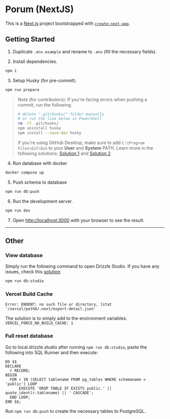 # Porum (NextJS)

This is a [Next.js](https://nextjs.org/) project bootstrapped with [`create-next-app`](https://github.com/vercel/next.js/tree/canary/packages/create-next-app).

## Getting Started

1. Duplicate `.env.example` and rename to `.env` (fill the necessary fields).

2. Install dependencies.

```bash
npm i
```

3. Setup Husky (for pre-commit).

```bash
npm run prepare
```

> Note (for contributors):
> If you're facing errors when pushing a commit, run the following.
>
> ```bash
> # delete ".git/hooks/" folder manually
> # or run the line below in PowerShell
> rm -rf .git/hooks/
> npm uninstall husky
> npm install --save-dev husky
> ```
>
> If you're using GitHub Desktop, make sure to add `C:\Program Files\Git\bin`
> to your **User** and **System** PATH.
> Learn more in the following solutions: [Solution 1](https://github.com/desktop/desktop/issues/17385#issuecomment-1718170235) and [Solution 2](https://github.com/desktop/desktop/issues/12586#issuecomment-1822189613)

4. Run database with docker

```bash
docker compose up
```

5. Push schema to database

```bash
npm run db:push
```

6. Run the development server.

```bash
npm run dev
```

7. Open [http://localhost:3000](http://localhost:3000) with your browser to see the result.

---

## Other

### View database

Simply run the following command to open Drizzle Studio. If you have any issues, check this [solution](https://github.com/sameersbn/docker-postgresql/issues/112#issuecomment-579712540)

```bash
npm run db:studio
```

### Vercel Build Cache

`Error: ENOENT: no such file or directory, lstat '/vercel/path0/.next/export-detail.json'`

The solution is to simply add to the environment variables:
`VERCEL_FORCE_NO_BUILD_CACHE: 1`

### Full reset database

Go to local.drizzle.studio after running `npm run db:studio`, paste the following into SQL Runner and then execute:

```
DO $$
DECLARE
  r RECORD;
BEGIN
  FOR r IN (SELECT tablename FROM pg_tables WHERE schemaname = 'public') LOOP
      EXECUTE 'DROP TABLE IF EXISTS public.' || quote_ident(r.tablename) || ' CASCADE';
  END LOOP;
END $$;
```

Run `npm run db:push` to create the necessary tables to PostgreSQL.
